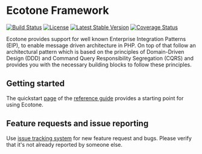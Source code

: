 # Ecotone Framework
[![Build Status](https://travis-ci.org/ecotoneframework/ecotone.svg?branch=master)](https://travis-ci.org/ecotoneframework/ecotone)
[![License](https://poser.pugx.org/ecotone/ecotone/license)](https://packagist.org/packages/ecotone/ecotone)
[![Latest Stable Version](https://poser.pugx.org/ecotone/ecotone/v/stable)](https://packagist.org/packages/ecotone/ecotone)
[![Coverage Status](https://coveralls.io/repos/github/ecotoneframework/ecotone/badge.svg?branch=master)](https://coveralls.io/github/ecotoneframework/ecotone?branch=master)

Ecotone provides support for well known Enterprise Integration Patterns (EIP), to enable message driven architecture in PHP. On top of that follow an architectural pattern which is based on the principles of Domain-Driven Design (DDD) and Command Query Responsibility Segregation (CQRS) and provides you with the necessary building blocks to follow these principles.

## Getting started

The quickstart [page](https://docs.ecotone.tech/quick-start) of the 
[reference guide](https://docs.ecotone.tech) provides a starting point for using Ecotone.

## Feature requests and issue reporting

Use [issue tracking system](https://github.com/ecotoneframework/ecotone/issues) for new feature request and bugs. 
Please verify that it's not already reported by someone else.
